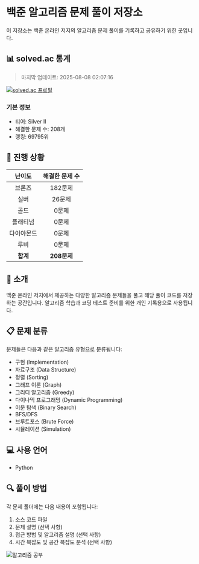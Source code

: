 # 백준 알고리즘 문제 풀이 저장소

이 저장소는 백준 온라인 저지의 알고리즘 문제 풀이를 기록하고 공유하기 위한 곳입니다.

## 📊 solved.ac 통계
> 마지막 업데이트: 2025-08-08 02:07:16

[![solved.ac 프로필](https://mazassumnida.wtf/api/v2/generate_badge?boj=rladydgnj)](https://solved.ac/profile/rladydgnj)

### 기본 정보
- 티어: Silver II
- 해결한 문제 수: 208개
- 랭킹: 69795위

## 🚀 진행 상황
| 난이도 | 해결한 문제 수 |
|:-------:|:-------:|
| 브론즈 | 182문제 |
| 실버 | 26문제 |
| 골드 | 0문제 |
| 플래티넘 | 0문제 |
| 다이아몬드 | 0문제 |
| 루비 | 0문제 |
| **합계** | **208문제** |

## 🎯 소개
백준 온라인 저지에서 제공하는 다양한 알고리즘 문제들을 풀고 해당 풀이 코드를 저장하는 공간입니다. 알고리즘 학습과 코딩 테스트 준비를 위한 개인 기록용으로 사용됩니다.

## 📋 문제 분류
문제들은 다음과 같은 알고리즘 유형으로 분류됩니다:

* 구현 (Implementation)
* 자료구조 (Data Structure)
* 정렬 (Sorting)
* 그래프 이론 (Graph)
* 그리디 알고리즘 (Greedy)
* 다이나믹 프로그래밍 (Dynamic Programming)
* 이분 탐색 (Binary Search)
* BFS/DFS
* 브루트포스 (Brute Force)
* 시뮬레이션 (Simulation)

## 💻 사용 언어
* Python

## 🔍 풀이 방법
각 문제 폴더에는 다음 내용이 포함됩니다:

1. 소스 코드 파일
2. 문제 설명 (선택 사항)
3. 접근 방법 및 알고리즘 설명 (선택 사항)
4. 시간 복잡도 및 공간 복잡도 분석 (선택 사항)

![알고리즘 공부](https://github.com/user-attachments/assets/69600399-5107-4edd-87aa-74b02de454e0)
